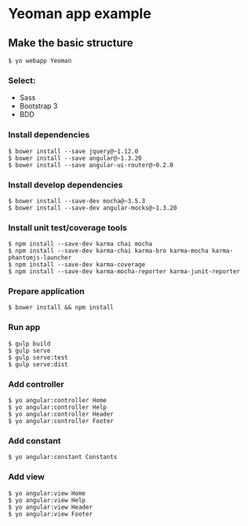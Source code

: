 # Yeoman app example

## Make the basic structure

```
$ yo webapp Yeoman
```

### Select:

- Sass
- Bootstrap 3
- BDD

### Install dependencies

```
$ bower install --save jquery@~1.12.0
$ bower install --save angular@~1.3.20
$ bower install --save angular-ui-router@~0.2.0
```

### Install develop dependencies

```
$ bower install --save-dev mocha@~3.5.3
$ bower install --save-dev angular-mocks@~1.3.20
```

### Install unit test/coverage tools

```
$ npm install --save-dev karma chai mocha
$ npm install --save-dev karma-chai karma-bro karma-mocha karma-phantomjs-launcher
$ npm install --save-dev karma-coverage
$ npm install --save-dev karma-mocha-reporter karma-junit-reporter
```

### Prepare application

```
$ bower install && npm install
```

### Run app

```
$ gulp build
$ gulp serve
$ gulp serve:test
$ gulp serve:dist
```

### Add controller

```
$ yo angular:controller Home
$ yo angular:controller Help
$ yo angular:controller Header
$ yo angular:controller Footer
```

### Add constant

```
$ yo angular:constant Constants
```

### Add view

```
$ yo angular:view Home
$ yo angular:view Help
$ yo angular:view Header
$ yo angular:view Footer
```
